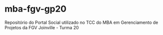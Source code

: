 # mba-fgv-gp20
Repositório do Portal Social utilizado no TCC do MBA em Gerenciamento de Projetos da FGV Joinville - Turma 20 
